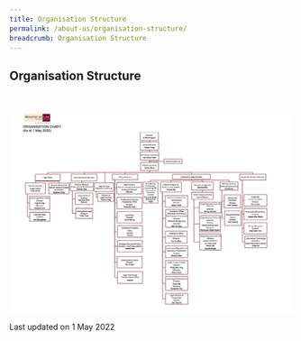 ```yaml
---
title: Organisation Structure
permalink: /about-us/organisation-structure/
breadcrumb: Organisation Structure
---
```

Organisation Structure
---

<div class="image">
  <a href="/files/Organisation Structure/MinLaw_Org_Chart_01May2022.pdf">
    <br>
    <br>
    <img src="/images/Organisation Structure/MinLaw_Org_Chart_01May2022.jpg" title="Organisation Structure" alt="Organisation Structure">
  </a>
</div>

<p class="right-side-updated">Last updated on 1 May 2022</p>
